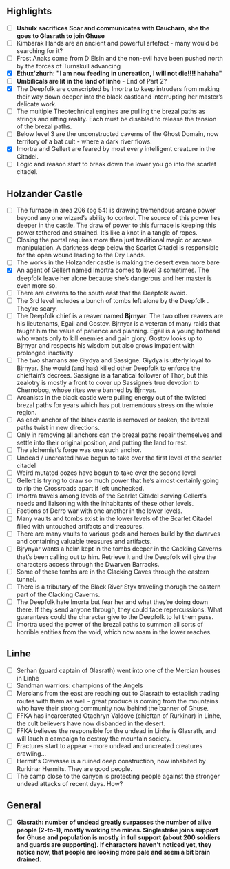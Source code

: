 ## Highlights

- [ ] **Ushulx sacrifices Scar and communicates with Caucharn, she the goes to Glasrath to join Ghuse**
- [ ] Kimbarak Hands are an ancient and powerful artefact - many would be searching for it?
- [ ] Frost Anaks come from D'Elsin and the non-evil have been pushed north by the forces of Turnskull advancing
- [x] **Ethux'zhurh: "I am now feeding in uncreation, I will not die!!!! hahaha"**
- [ ] **Umbilicals are lit in the land of linhe** - End of Part 2?
- [x] The Deepfolk  are conscripted by Imortra to keep intruders from making their way down deeper into the black castleand interrupting her master’s delicate work.
- [ ] The multiple Theotechnical engines are pulling the brezal paths as strings and rifting reality. Each must be disabled to release the tension of the brezal paths.
- [ ] Below level 3 are the unconstructed caverns of the Ghost Domain, now territory of a bat cult - where a dark river flows.
- [x] Imortra and Gellert are feared by most every intelligent creature in the Citadel.
- [ ] Logic and reason start to break down the lower you go into the scarlet citadel.

## Holzander Castle

- [ ] The furnace in area 206 (pg 54) is drawing tremendous arcane power beyond any one wizard’s ability to control. The source of this power lies deeper in the castle. The draw of power to this furnace is keeping this power tethered and strained. It’s like a knot in a tangle of ropes.
- [ ] Closing the portal requires more than just traditional magic or arcane manipulation. A darkness deep below the Scarlet Citadel is responsible for the open wound leading to the Dry Lands.
- [ ] The works in the Holzander castle is making the desert even more bare
- [x] An agent of Gellert named Imortra comes to level 3 sometimes. The deepfolk leave her alone because she’s dangerous and her master is even more so.
- [ ] There are caverns to the south east that the Deepfolk avoid.
- [ ] The 3rd level includes a bunch of tombs left alone by the Deepfolk . They’re scary.
- [ ] The Deepfolk chief is a reaver named **Bjrnyar**. The two other reavers are his lieutenants, Egail and Gostov. Bjrnyar is a veteran of many raids that taught him the value of patience and planning. Egail is a young hothead who wants only to kill enemies and gain glory. Gostov looks up to Bjrnyar and respects his wisdom but also grows impatient with prolonged inactivity
- [ ] The two shamans are Giydya and Sassigne. Giydya is utterly loyal to Bjrnyar. She would (and has) killed other Deepfolk  to enforce the chieftain’s decrees. Sassigne is a fanatical follower of Thor, but this zealotry is mostly a front to cover up Sassigne’s true devotion to Chernobog, whose rites were banned by Bjrnyar.
- [ ] Arcanists in the black castle were pulling energy out of the twisted brezal paths for years which has put tremendous stress on the whole region.
- [ ] As each anchor of the black castle is removed or broken, the brezal paths twist in new directions.
- [ ] Only in removing all anchors can the brezal paths repair themselves and settle into their original position, and putting the land to rest.
- [ ] The alchemist’s forge was one such anchor.
- [ ] Undead / uncreated have begun to take over the first level of the scarlet citadel
- [ ] Weird mutated oozes have begun to take over the second level
- [ ] Gellert is trying to draw so much power that he’s almost certainly going to rip the Crossroads apart if left unchecked.
- [ ] Imortra travels among levels of the Scarlet Citadel serving Gellert’s needs and liaisoning with the inhabitants of these other levels.
- [ ] Factions of Derro war with one another in the lower levels.
- [ ] Many vaults and tombs exist in the lower levels of the Scarlet Citadel filled with untouched artifacts and treasures.
- [ ] There are many vaults to various gods and heroes build by the dwarves and containing valuable treasures and artifacts.
- [ ] Bjrynyar wants a helm kept in the tombs deeper in the Cackling Caverns that’s been calling out to him. Retrieve it and the Deepfolk will give the characters access through the Dwarven Barracks.
- [ ] Some of these tombs are in the Clacking Caves through the eastern tunnel.
- [ ] There is a tributary of the Black River Styx traveling thorugh the eastern part of the Clacking Caverns.
- [ ] The Deepfolk  hate Imorta but fear her and what they’re doing down there. If they send anyone through, they could face repercussions. What guarantees could the character give to the Deepfolk to let them pass.
- [ ] Imortra used the power of the brezal paths to summon all sorts of horrible entities from the void, which now roam in the lower reaches.

## Linhe

- [ ] Serhan (guard captain of Glasrath) went into one of the Mercian houses in Linhe
- [ ] Sandman warriors: champions of the Angels
- [ ] Mercians from the east are reaching out to Glasrath to establish trading routes with them as well - great produce is coming from the mountains who have their strong community now behind the banner of Ghuse.
- [ ] FFKA has incarcerated Otaehryn Valdove (chieftan of Rurkinar) in Linhe, the cult believers have now disbanded in the desert.
- [ ] FFKA believes the responsible for the undead in Linhe is Glasrath, and will lauch a campaign to destroy the mountain society.
- [ ] Fractures start to appear - more undead and uncreated creatures crawling...
- [ ] Hermit's Crevasse is a ruined deep construction, now inhabited by Rurkinar Hermits. They are good people.
- [ ] The camp close to the canyon is protecting people against the stronger undead attacks of recent days. How?

## General

- [ ] **Glasrath: number of undead greatly surpasses the number of alive people (2-to-1), mostly working the mines. Singlestrike joins support for Ghuse and population is mostly in full support (about 200 soldiers and guards are supporting). If characters haven't noticed yet, they notice now, that people are looking more pale and seem a bit brain drained.**


